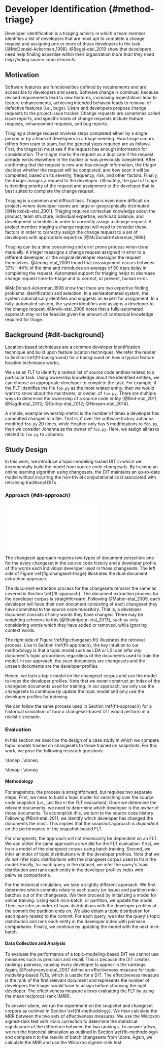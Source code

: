 # Developer Identification {#method-triage}

Developer identification is a triaging activity in which a team member
identifies a list of developers that are most apt to complete a change request
and assigning one or more of those developers to the task
[@McDonald-Ackerman_1998].  @Begel-etal_2010 show that developers need help
finding expertise within their organization *more than they need help finding
source code elements*.


## Motivation

Software features are functionalities defined by requirements and are
accessible to developers and users.  Software change is continual, because
revised requirements lead to new features, increasing expectations lead to
feature enhancements, achieving intended behavior leads to removal of defective
features (i.e., bugs).  Users and developers propose change requests to the
project issue tracker.  Change requests are sometimes called issue reports, and
specific kinds of change requests include feature requests, enhancement
requests, and bug reports.

Triaging a change request involves steps completed either by a single person or
by a team of developers in a triage meeting.  How triage occurs differs from
team to team, but the general steps required are as follows.  First, the
triager(s) must see if the request has enough information for consideration.
The triager marks the request as a duplicate if the request already exists
elsewhere in the tracker or was previously completed.  After confirming that
the request is new and has enough information, the triager decides whether the
request will be completed, and how soon it will be completed, based on its
severity, frequency, risk, and other factors.  Finally, the triager assigns a
request to the developer.  Ultimately, the goal of triage is deciding priority
of the request and assignment to the developer that is best suited to complete
the change request.

Triaging is a common and difficult task.  Triage is even more difficult on
projects where developer teams are large or geographically distributed
[@Herbsleb-etal_2001].  Triaging requires contextual knowledge about the
product, team structure, individual expertise, workload balance, and
development schedules in order to correctly assign a change request.  A project
member triaging a change request will need to consider these factors in order
to correctly assign the change request to a set of developers with appropriate
expertise [@McDonald-Ackerman_1998].

Triaging can be a time consuming and error prone process when done manually.  A
triager reassigns a change request assigned in error to a different developer,
or the original developer reassigns the request themselves.  @Jeong-etal_2009
found that reassignment occurs between 37%--44% of the time and introduces an
average of 50 days delay in completing the request.  Automated support for
triaging helps to decrease change request time-to-triage and to correct, or
prevent, human error.

@McDonald-Ackerman_1998 show that there are two expertise finding problems:
identification and selection.  In a semiautomated system, the system
automatically identifies and suggests an expert for assignment.  In a
fully-automated system, the system identifies and assigns a developer to the
change request.  @Anvik-etal_2006 notes that a fully-automated approach may not
be feasible given the amount of contextual knowledge required for triage.

## Background {#dit-background}

Location-based techniques are a common developer identification technique and
build upon feature location techniques.  We refer the reader to Section
\ref{flt-background} for a background on how a typical feature location
techniques works.

We use an FLT to identify a ranked list of source code entities related to a
particular task.  Using ownership knowledge about the identified entities, we
can choose an appropriate developer to complete the task.  For example, if the
FLT identifies the file `foo.py` as the most related entity, then we would want
to know about the maintainer, or owner, of `foo.py`.  There are multiple ways
to determine the ownership of a source code entity [@Bird-etal_2011;
@Kagdi-etal_2012; @Corley-etal_2012; @Hossen-etal_2014].

A simple, example ownership metric is the number of times a developer has
committed changes to a file.  That is, if over the software history Johanna
modified `foo.py` 20 times, while Heather only has 5 modifications to `foo.py`,
then we consider Johanna as the owner of `foo.py`.  Here, we assign all tasks
related to `foo.py` to Johanna.

## Study Design

In this work, we introduce a topic-modeling-based DIT in which we
incrementally build the model from source code *changesets*.  By training an
online learning algorithm using changesets, the DIT maintains an up-to-date
model without incurring the non-trivial computational cost associated with
retraining traditional DITs.

### Approach {#dit-approach}

![Developer identification using changesets\label{fig:changeset-triage}](figures/changeset-triage.pdf)

The changeset approach requires two types of document extraction: one for the
every changeset in the source code history and a developer profile of the words
each individual developer used in those changesets.  The left side of Figure
\ref{fig:changeset-triage} illustrates the dual-document extraction approach.

The document extraction process for the changesets remains the same as covered
in Section \ref{flt-approach}.  The document extraction process for the
developer corpus is straightforward.  Following @Matter-etal_2009, each
developer will have their own document consisting of each changeset they have
committed to the source code repository.  That is, a developer document
consists of only words they have changed.  There may be weighting schemes to
this [@Shokripour-etal_2013], such as only considering words which they have
added or removed, while ignoring context words.

The right side of Figure \ref{fig:changeset-flt} illustrates the retrieval
process.  Like in Section \ref{flt-approach}, the key intuition to our
methodology is that a topic model such as LDA or LSI can infer *any* document's
topic proportions regardless of the documents used to train the model.  In our
approach, the seen documents are changesets and the unseen documents are the
developer profiles.

Hence, we train a topic model on the changeset corpus and use the model to
index the developer profiles.  Note that we never construct an index of the
changeset documents used for training.  In our approach, we only use the
changesets to continuously update the topic model and only use the developer
profiles for indexing.

We can follow the same process used in Section \ref{flt-approach} for a
historical simulation of how a changeset-based DIT would perform in a realistic
scenario.

### Evaluation

In this section we describe the design of a case study in which we
compare topic models trained on changesets to those trained on snapshots.
For this work, we pose the following research questions:

\donep
:   \doneq

\dtwop
:   \doneq

#### Methodology

For snapshots, the process is straightforward, but requires two separate steps.
First, we need to build a topic model for searching over the source code
snapshot (i.e., just like in the FLT evaluation).  Once we determine the
relevant documents, we need to determine which developer is the *owner* of
those documents.  To accomplish this, we turn to the source code history.
Following @Bird-etal_2011, we identify which developer has changed the
documents the most.  This implies that the snapshot approach is *dependent* on
the performance of the snapshot-based FLT.

For changesets, the approach will not necessarily be dependent on an FLT.  We
can utilize the same approach as we did for the FLT evaluation.  First, we
train a model of the changeset corpus using batch training.  Second, we infer
an index of topic distributions with the developer profiles.  Note that we *do
not* infer topic distributions with the changeset corpus used to train the
model.  Finally, for each query in the dataset, we infer the query's topic
distribution and rank each entity in the developer profiles index with pairwise
comparisons.

For the historical simulation, we take a slightly different approach.  We first
determine which commits relate to each query (or issue) and partition
mini-batches out of the changesets.  We then proceed by initializing a model
for online training.  Using each mini-batch, or partition, we update the model.
Then, we infer an index of topic distributions with the developer profiles at
the commit the partition ends on.  We also obtain a topic distribution for each
query related to the commit.  For each query, we infer the query's topic
distribution and rank each entity in the developer index with pairwise
comparisons.  Finally, we continue by updating the model with the next
mini-batch.

#### Data Collection and Analysis

To evaluate the performance of a topic-modeling-based DIT we cannot use
measures such as precision and recall.  This is because the DIT creates
rankings pairwise, causing every developer to appear in the rankings.  Again,
@Poshyvanyk-etal_2007 define an effectiveness measure for topic-modeling-based
FLTs, which is usable for a DIT.  The effectiveness measure is the rank of the
first relevant document and represents the number of developers the triager
would have to assign before choosing the right developer.  The effectiveness
measure allows evaluating the FLT by using the mean reciprocal rank (MRR).

To answer \done, we run the experiment on the snapshot and changeset
corpora as outlined in Section \ref{flt-methodology}.  We then calculate the
MRR between the two sets of effectiveness measures.  We use the Wilcoxon
signed-rank test with Holm correction to determine the statistical significance
of the difference between the two rankings.  To answer \dtwo, we run the
historical simulation as outlined in Section \ref{flt-methodology} and compare
it to the results of batch changesets from \done.  Again, we calculate the
MRR and use the Wilcoxon signed-rank test.

